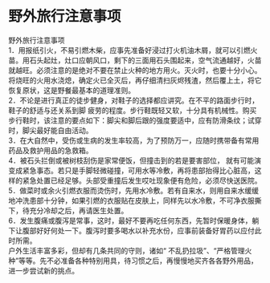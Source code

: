 # 野外旅行注意事项  
  
野外旅行注意事项  
1．用报纸引火，不易引燃木柴，应事先准备好浸过打火机油木屑，就可以引燃火苗。用石头起灶，灶口应朝风口，剩下的三面用石头围起来，空气流通越好，火苗就越旺。必须注意的是绝对不要在禁止火种的地方用火。灭火时，也要十分小心。将烧旺的火用水浇熄，确定火已全灭后，再仔细清扫灰烬残渣，然后覆上土，将它恢复原状，这是野餐最基本的道理准则。  
2．不论是进行真正的徒步健身，对鞋子的选择都应讲究。在不平的路面步行时，鞋子的舒适与还关系到脚 疲劳的程度。步行鞋既轻又软，十分具有机械性。购买步行鞋时，该注意的要点如下：脚尖和脚后跟的强度要适中，应有防滑条纹；试穿时，脚尖最好能自由活动。  
3．在大自然中，受伤或生病的发生率较高，为了预防万一，应随时携带备有常用药品及救护用品的急救箱。  
4．被石头拦倒或被树枝刮伤是家常便饭，但撞击到的若是要害部位， 就有可能演变成紧急事态。若只是手脚轻微碰撞，可用水等冷敷，再将患部抬得比心脏高，这样的紧急处置已经足够。头部受重撞后发生哎吐现象便有危险，必须尽快送医院。  
5．做菜时或余火引燃衣服而烫伤时，先用水冷敷。若有自来水，则用自来水缓缓地冲洗患部十分钟，如果引燃的衣服贴在皮肤上，同样先以水冷敷，不可净衣服撕下，待充分冷却之后，再请医生处置。  
6．发生腹痛或腹泻是常事，这时，最好不要再吃任何东西，先暂时保暖身体，躺下让腹部好好何处一下。腹泻时要多喝水以补充水份，应事前装备好胃药以应付此时所需。  
户外生活丰富多彩，但却有几条共同的守则，诸如“ 不乱扔拉圾”、“严格管理火种”等等。先不必准备各种特别用具，待习惯之后，再慢慢地买齐各各野外用品，进一步尝试新的挑点。  
